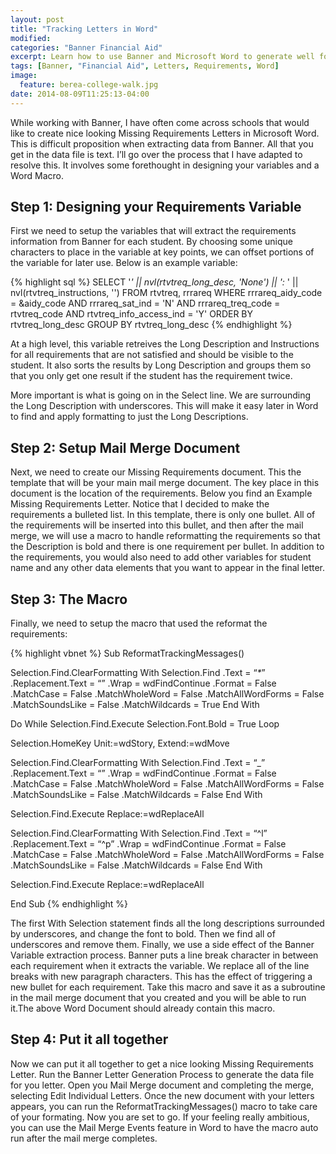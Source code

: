 ```yaml
---
layout: post
title: "Tracking Letters in Word"
modified:
categories: "Banner Financial Aid"
excerpt: Learn how to use Banner and Microsoft Word to generate well formatted Missing Information Letters.
tags: [Banner, "Financial Aid", Letters, Requirements, Word]
image:
  feature: berea-college-walk.jpg
date: 2014-08-09T11:25:13-04:00
---
```


While working with Banner, I have often come across schools that would like to create nice looking Missing Requirements Letters in Microsoft Word. This is difficult proposition when extracting data from Banner. All that you get in the data file is text. I’ll go over the process that I have adapted to resolve this. It involves some forethought in designing your variables and a Word Macro.

## Step 1: Designing your Requirements Variable

First we need to setup the variables that will extract the requirements information from Banner for each student. By choosing some unique characters to place in the variable at key points, we can offset portions of the variable for later use. Below is an example variable:

<!-- {% gist jpangborn/8000689 %} -->

{% highlight sql %}
SELECT '_' || nvl(rtvtreq_long_desc, 'None') || ':_ ' || nvl(rtvtreq_instructions, '')
FROM rtvtreq, rrrareq
WHERE rrrareq_aidy_code = &aidy_code
  AND rrrareq_sat_ind = 'N'
  AND rrrareq_treq_code = rtvtreq_code
  AND rtvtreq_info_access_ind = 'Y'
ORDER BY rtvtreq_long_desc
GROUP BY rtvtreq_long_desc
{% endhighlight %}

At a high level, this variable retreives the Long Description and Instructions for all requirements that are not satisfied and should be visible to the student. It also sorts the results by Long Description and groups them so that you only get one result if the student has the requirement twice.

More important is what is going on in the Select line. We are surrounding the Long Description with underscores. This will make it easy later in Word to find and apply formatting to just the Long Descriptions.

## Step 2: Setup Mail Merge Document

Next, we need to create our Missing Requirements document. This the template that will be your main mail merge document. The key place in this document is the location of the requirements. Below you find an Example Missing Requirements Letter. Notice that I decided to make the requirements a bulleted list. In this template, there is only one bullet. All of the requirements will be inserted into this bullet, and then after the mail merge, we will use a macro to handle reformatting the requirements so that the Description is bold and there is one requirement per bullet. In addition to the requirements, you would also need to add other variables for student name and any other data elements that you want to appear in the final letter.

## Step 3: The Macro

Finally, we need to setup the macro that used the reformat the requirements:

<!-- {% gist jpangborn/8000713 %} -->

{% highlight vbnet %}
Sub ReformatTrackingMessages()

Selection.Find.ClearFormatting
With Selection.Find
.Text = “_*_”
.Replacement.Text = “”
.Wrap = wdFindContinue
.Format = False
.MatchCase = False
.MatchWholeWord = False
.MatchAllWordForms = False
.MatchSoundsLike = False
.MatchWildcards = True
End With

Do While Selection.Find.Execute
Selection.Font.Bold = True
Loop

Selection.HomeKey Unit:=wdStory, Extend:=wdMove

Selection.Find.ClearFormatting
With Selection.Find
.Text = “_”
.Replacement.Text = “”
.Wrap = wdFindContinue
.Format = False
.MatchCase = False
.MatchWholeWord = False
.MatchAllWordForms = False
.MatchSoundsLike = False
.MatchWildcards = False
End With

Selection.Find.Execute Replace:=wdReplaceAll

Selection.Find.ClearFormatting
With Selection.Find
.Text = “^l”
.Replacement.Text = “^p”
.Wrap = wdFindContinue
.Format = False
.MatchCase = False
.MatchWholeWord = False
.MatchAllWordForms = False
.MatchSoundsLike = False
.MatchWildcards = False
End With

Selection.Find.Execute Replace:=wdReplaceAll

End Sub
{% endhighlight %}

The first With Selection statement finds all the long descriptions surrounded by underscores, and change the font to bold. Then we find all of underscores and remove them. Finally, we use a side effect of the Banner Variable extraction process. Banner puts a line break character in between each requirement when it extracts the variable. We replace all of the line breaks with new paragraph characters. This has the effect of triggering a new bullet for each requirement. Take this macro and save it as a subroutine in the mail merge document that you created and you will be able to run it.The above Word Document should already contain this macro.

## Step 4: Put it all together

Now we can put it all together to get a nice looking Missing Requirements Letter. Run the Banner Letter Generation Process to generate the data file for you letter. Open you Mail Merge document and completing the merge, selecting Edit Individual Letters. Once the new document with your letters appears, you can run the ReformatTrackingMessages() macro to take care of your formating. Now you are set to go. If your feeling really ambitious, you can use the Mail Merge Events feature in Word to have the macro auto run after the mail merge completes.